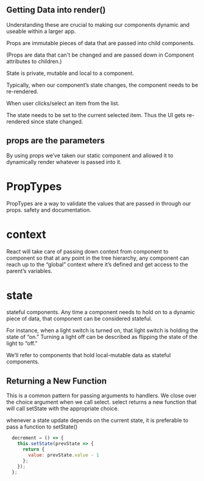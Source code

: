 ## Getting Data into render()
Understanding these are crucial to making our components dynamic and useable within a larger
app.

Props are immutable pieces of data that are passed into child components.

(Props are data that can't be changed and are passed down in Component attributes to children.)

State is private, mutable and local to a component. 

Typically, when our component’s state changes, the component needs to be re-rendered.

<List prop1={this.state.item1}> When user clicks/select an item from the list. 

The state needs to be set to the current selected item. Thus the UI gets re-rendered since state changed.

## props are the parameters
By using props we’ve taken our static component and allowed it to dynamically render whatever is passed into it.

# PropTypes
PropTypes are a way to validate the values that are passed in through our props. safety and documentation.

# context
React will take care of passing down context from component to component so that at any point in the tree hierarchy, 
any component can reach up to the “global” context where it’s defined and get access to the parent’s variables.

# state

stateful components. Any time a component needs to hold on to a dynamic piece of data, that component can be considered stateful.

For instance, when a light switch is turned on, that light switch is holding the state of “on.” Turning a light off can be described as flipping the state of the light to “off.”

We’ll refer to components that hold local-mutable data as stateful components.

## Returning a New Function

This is a common pattern for passing arguments to handlers. We close over the choice argument when we call select. select returns a new function that will call setState with the appropriate choice.

whenever a state update depends on the current state, it is preferable to pass a function to setState()

```js
  decrement = () => {
    this.setState(prevState => {
      return {
        value: prevState.value - 1
      };
    });
  };
```
